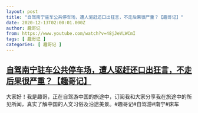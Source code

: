 ```yaml
---
layout: post
title: "自驾南宁驻车公共停车场，遭人驱赶还口出狂言，不走后果很严重？【趣哥记】"
date: 2020-12-13T02:00:01.000Z
author: 趣哥记
from: https://www.youtube.com/watch?v=48jJeVLWCmI
tags: [ 趣哥记 ]
categories: [ 趣哥记 ]
---
```

<!--1607824801000-->
[自驾南宁驻车公共停车场，遭人驱赶还口出狂言，不走后果很严重？【趣哥记】](https://www.youtube.com/watch?v=48jJeVLWCmI)
------

<div>
大家好！我是趣哥，正在自驾游中国的旅途中，订阅我和大家分享我在旅途中的所见所闻，真实了解中国的人文习俗及沿途美景。#趣哥记#自驾游#南宁#床车
</div>
